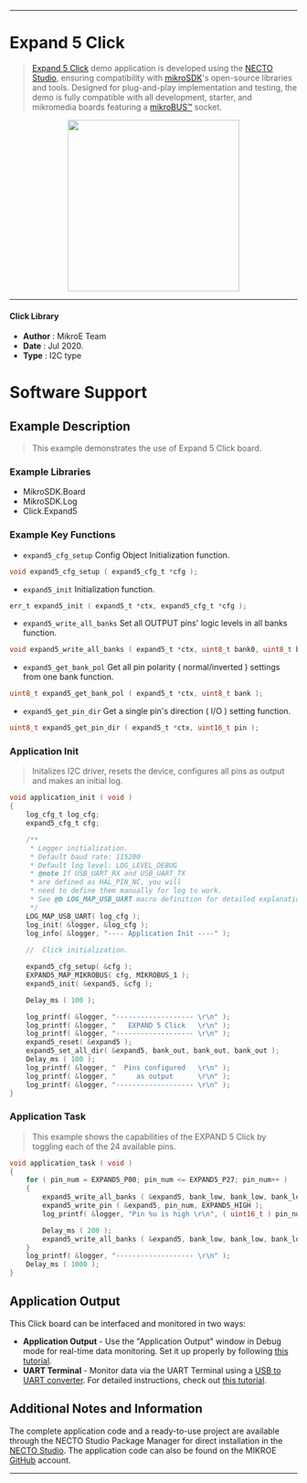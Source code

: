 
---
# Expand 5 Click

> [Expand 5 Click](https://www.mikroe.com/?pid_product=MIKROE-4186) demo application is developed using
the [NECTO Studio](https://www.mikroe.com/necto), ensuring compatibility with [mikroSDK](https://www.mikroe.com/mikrosdk)'s
open-source libraries and tools. Designed for plug-and-play implementation and testing, the demo is fully compatible with
all development, starter, and mikromedia boards featuring a [mikroBUS&trade;](https://www.mikroe.com/mikrobus) socket.

<p align="center">
  <img src="https://www.mikroe.com/?pid_product=MIKROE-4186&image=1" height=300px>
</p>

---

#### Click Library

- **Author**        : MikroE Team
- **Date**          : Jul 2020.
- **Type**          : I2C type

# Software Support

## Example Description

> This example demonstrates the use of Expand 5 Click board.

### Example Libraries

- MikroSDK.Board
- MikroSDK.Log
- Click.Expand5

### Example Key Functions

- `expand5_cfg_setup` Config Object Initialization function. 
```c
void expand5_cfg_setup ( expand5_cfg_t *cfg );
``` 
 
- `expand5_init` Initialization function. 
```c
err_t expand5_init ( expand5_t *ctx, expand5_cfg_t *cfg );
```

- `expand5_write_all_banks` Set all OUTPUT pins' logic levels in all banks function. 
```c
void expand5_write_all_banks ( expand5_t *ctx, uint8_t bank0, uint8_t bank1, uint8_t bank2 );
```
 
- `expand5_get_bank_pol` Get all pin polarity ( normal/inverted ) settings from one bank function. 
```c
uint8_t expand5_get_bank_pol ( expand5_t *ctx, uint8_t bank );
```

- `expand5_get_pin_dir` Get a single pin's direction ( I/O ) setting function. 
```c
uint8_t expand5_get_pin_dir ( expand5_t *ctx, uint16_t pin );
```

### Application Init

> Initalizes I2C driver, resets the device, configures all pins as output and makes an initial log.

```c
void application_init ( void )
{
    log_cfg_t log_cfg;
    expand5_cfg_t cfg;

    /** 
     * Logger initialization.
     * Default baud rate: 115200
     * Default log level: LOG_LEVEL_DEBUG
     * @note If USB_UART_RX and USB_UART_TX 
     * are defined as HAL_PIN_NC, you will 
     * need to define them manually for log to work. 
     * See @b LOG_MAP_USB_UART macro definition for detailed explanation.
     */
    LOG_MAP_USB_UART( log_cfg );
    log_init( &logger, &log_cfg );
    log_info( &logger, "---- Application Init ----" );
    
    //  Click initialization.

    expand5_cfg_setup( &cfg );
    EXPAND5_MAP_MIKROBUS( cfg, MIKROBUS_1 );
    expand5_init( &expand5, &cfg );

    Delay_ms ( 100 );

    log_printf( &logger, "------------------- \r\n" );
    log_printf( &logger, "   EXPAND 5 Click   \r\n" );
    log_printf( &logger, "------------------- \r\n" );
    expand5_reset( &expand5 );
    expand5_set_all_dir( &expand5, bank_out, bank_out, bank_out );
    Delay_ms ( 100 );
    log_printf( &logger, "  Pins configured   \r\n" );
    log_printf( &logger, "     as output      \r\n" );
    log_printf( &logger, "------------------- \r\n" );
}
```

### Application Task

> This example shows the capabilities of the EXPAND 5 Click by toggling each of the 24 available pins.

```c
void application_task ( void )
{
    for ( pin_num = EXPAND5_P00; pin_num <= EXPAND5_P27; pin_num++ )
    {
        expand5_write_all_banks ( &expand5, bank_low, bank_low, bank_low );
        expand5_write_pin ( &expand5, pin_num, EXPAND5_HIGH );
        log_printf( &logger, "Pin %u is high \r\n", ( uint16_t ) pin_num );

        Delay_ms ( 200 );
        expand5_write_all_banks ( &expand5, bank_low, bank_low, bank_low );
    }
    log_printf( &logger, "------------------- \r\n" );
    Delay_ms ( 1000 );
}
```


## Application Output

This Click board can be interfaced and monitored in two ways:
- **Application Output** - Use the "Application Output" window in Debug mode for real-time data monitoring.
Set it up properly by following [this tutorial](https://www.youtube.com/watch?v=ta5yyk1Woy4).
- **UART Terminal** - Monitor data via the UART Terminal using
a [USB to UART converter](https://www.mikroe.com/click/interface/usb?interface*=uart,uart). For detailed instructions,
check out [this tutorial](https://help.mikroe.com/necto/v2/Getting%20Started/Tools/UARTTerminalTool).

## Additional Notes and Information

The complete application code and a ready-to-use project are available through the NECTO Studio Package Manager for 
direct installation in the [NECTO Studio](https://www.mikroe.com/necto). The application code can also be found on
the MIKROE [GitHub](https://github.com/MikroElektronika/mikrosdk_click_v2) account.

---
